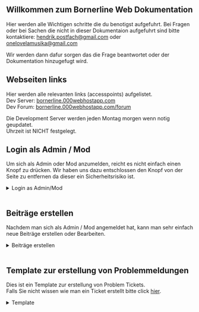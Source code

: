 ## Willkommen zum Bornerline Web Dokumentation
Hier werden alle Wichtigen schritte die du benotigst aufgefuhrt.
Bei Fragen oder bei Sachen die nicht in dieser Dokumentaion aufgefuhrt sind bitte
kontaktiere: hendrik.postfach@gmail.com oder onelovelamusika@gmail.com

Wir werden dann dafur sorgen das die Frage beantwortet oder der Dokumentation hinzugefugt wird.


## Webseiten links
Hier werden alle relevanten links (accesspoints) aufgelistet. <br>
Dev Server: [bornerline.000webhostapp.com](http://bornerline.000webhostapp.com/) <br>
Dev Forum: [bornerline.000webhostapp.com/forum](http://bornerline.000webhostapp.com/forum/index.php)

Die Development Server werden jeden Montag morgen wenn notig geupdatet.<br>
Uhrzeit ist NICHT festgelegt.

## Login als Admin / Mod
Um sich als Admin oder Mod anzumelden, reicht es nicht einfach einen Knopf zu drücken. Wir haben uns dazu entschlossen den Knopf von der Seite zu entfernen da dieser ein Sicherheitsrisiko ist.
<br>
<details>
   <summary>Login as Admin/Mod</summary><br>
Login as Admin: <br>
1. Geh zur homepage (bornerline.com / bornerline.000webhostapp.com) <br>
     
![Bornerline Homepage](https://vignette.wikia.nocookie.net/onelovelamusika/images/a/a1/Homepage.png/revision/latest/scale-to-width-down/1000?cb=20180306141239)<br>
> This is the Main Homepage (Background Image may change over time)<br>
> Dies ist die Hauptseite (Der Hintergrund kann sich ueber Zeit aendern)<br>

2. Click auf die URL und füge folgens hinzu :<br>
...hostapp.com<strong>/wp-admin</strong><br>
Dann sollte sich folgende Seite öffnen:<br>

![Bornerline Login Page](https://vignette.wikia.nocookie.net/onelovelamusika/images/1/1c/Login-window.png/revision/latest/scale-to-width-down/693?cb=20180306141537)<br>
> This is the Main Homepage (Login Style and Looking can change over time)
4. Gebe deinen Benutzernamen und dein Passwort ein click auf : "Anmelden" 
</details>
<br>

## Beiträge erstellen
Nachdem man sich als Admin / Mod angemeldet hat, kann man sehr einfach neue Beiträge erstellen oder Bearbeiten.
<br>
<details>
   <summary>Beiträge erstellen</summary><br>
Nach dem login als Admin / Mod solltest du auf dieser Seite landen: <br>
   
![Bornerline Homepage (ACP)](https://lh6.googleusercontent.com/ksdoUstr2aYprljQ53fO_C6l3i_QtWRnO5qXDy3T7fz7ZuibjW0jdxUqOBGbYmo8rFV116EqV4YsNK0AC0PR=w3836-h1966)<br>
> Dies ist die Homepage des ACP (Admin Controll Panel)<br>

2. Click auf "Neu" (oben links im reiter) :<br>

![Neu - Beitrag](https://lh4.googleusercontent.com/PEnocqxnPZgD-LHmft9z2fjHvK5p3l-wHKdqwkLc8i0KtYu8EoAdzU40hRrV_elTb5yS0cN9ZcysrZzh2UG-=w3836-h1966)<br>
> Hier kannst du "Neue" Medien / Beitrage erstellen.<br>

4. Click auf Beitrag um einen neuen Beitrag zu erstellen.
<br>
5. Dann solltest du auf der Folgenden Seite landen:<br>

![Neu - Beitrag](https://lh5.googleusercontent.com/sS8GEjv3A4sGTO2q0K4zqdNbLxktjGJvxopIbVoltlKc4M9UuZXhnOV0UYehj33YZKAZdOCWx6uo-8AbAQq4=w3836-h1966)<br>
> Hier kannst du Neue Beitrage erstellen.<br>
</details>
<br>

## Template zur erstellung von Problemmeldungen
Dies ist ein Template zur erstellung von Problem Tickets.<br>
Falls Sie nicht wissen wie man ein Ticket erstellt bitte click [hier](https://help.github.com/articles/creating-an-issue/).
<details>
   <summary>Template</summary>
   Wenn du ein Problem mit der Seite oder eine Frage hast kannst du diese hier stellen. Bitte verwende dazu jedoch das unten aufgelistete Problem Template. Dies macht es einfacher für uns den Fehler zu finden und zu beseitigen.
   <hr>
   <details>
      <summary>Issue Template - English</summary>
      
   ### Subject of the issue
   Describe your issue here.

   ### Your environment
   * version of angular-translate
   * version of angular
   * which browser and its version

   ### Steps to reproduce
   Tell us how to reproduce this issue.

   ### Expected behaviour
   Tell us what should happen

   ### Actual behaviour
   Tell us what happens instead
   </details>
   <details>
      <summary>Issue Template - Deutsch</summary>
      
   ### Title des Porblems
   Beschreibe dein Problem hier.

   ### Deine Umgebung
   * welche version der webseite verwendest du?
   * welchen Browser nutzt du und welche version?
   * wann ist der Fehler aufgetreten?

   ### Schritte zur Reproduktion
   Wie können wir den Fehler nachstellen?

   ### Was sollte passieren
   Sag uns was hatte passieren sollen.

   ### Was eigentlich passiert
   Sag uns was eigentlich passiert ist.
   </details>
</details>
